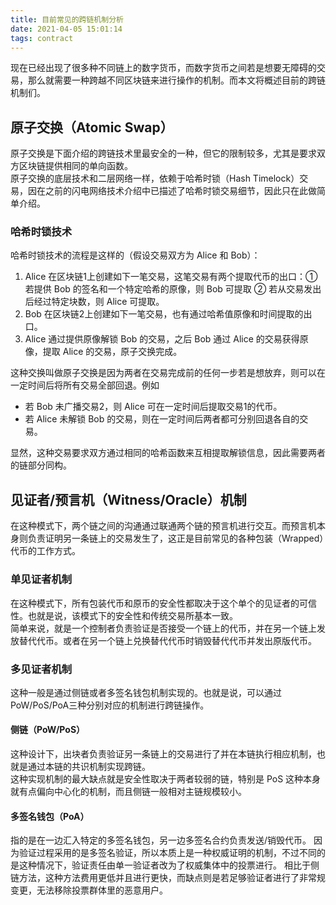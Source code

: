 ```yaml
---
title: 目前常见的跨链机制分析
date: 2021-04-05 15:01:14
tags: contract
---
```


现在已经出现了很多种不同链上的数字货币，而数字货币之间若是想要无障碍的交易，那么就需要一种跨越不同区块链来进行操作的机制。而本文将概述目前的跨链机制们。

## 原子交换（Atomic Swap）

原子交换是下面介绍的跨链技术里最安全的一种，但它的限制较多，尤其是要求双方区块链提供相同的单向函数。  
原子交换的底层技术和二层网络一样，依赖于哈希时锁（Hash Timelock）交易，因在之前的闪电网络技术介绍中已描述了哈希时锁交易细节，因此只在此做简单介绍。  

### 哈希时锁技术

哈希时锁技术的流程是这样的（假设交易双方为 Alice 和 Bob）：

1. Alice 在区块链1上创建如下一笔交易，这笔交易有两个提取代币的出口：① 若提供 Bob 的签名和一个特定哈希的原像，则 Bob 可提取 ② 若从交易发出后经过特定块数，则 Alice 可提取。
2. Bob 在区块链2上创建如下一笔交易，也有通过哈希值原像和时间提取的出口。
3. Alice 通过提供原像解锁 Bob 的交易，之后 Bob 通过 Alice 的交易获得原像，提取 Alice 的交易，原子交换完成。

这种交换叫做原子交换是因为两者在交易完成前的任何一步若是想放弃，则可以在一定时间后将所有交易全部回退。例如

- 若 Bob 未广播交易2，则 Alice 可在一定时间后提取交易1的代币。
- 若 Alice 未解锁 Bob 的交易，则在一定时间后两者都可分别回退各自的交易。
  
显然，这种交易要求双方通过相同的哈希函数来互相提取解锁信息，因此需要两者的链部分同构。

## 见证者/预言机（Witness/Oracle）机制

在这种模式下，两个链之间的沟通通过联通两个链的预言机进行交互。而预言机本身则负责证明另一条链上的交易发生了，这正是目前常见的各种包装（Wrapped）代币的工作方式。

### 单见证者机制

在这种模式下，所有包装代币和原币的安全性都取决于这个单个的见证者的可信性。也就是说，该模式下的安全性和传统交易所基本一致。    
简单来说，就是一个控制者负责验证是否接受一个链上的代币，并在另一个链上发放替代代币。或者在另一个链上兑换替代代币时销毁替代代币并发出原版代币。

### 多见证者机制

这种一般是通过侧链或者多签名钱包机制实现的。也就是说，可以通过 PoW/PoS/PoA三种分别对应的机制进行跨链操作。  

#### 侧链（PoW/PoS）

这种设计下，出块者负责验证另一条链上的交易进行了并在本链执行相应机制，也就是通过本链的共识机制实现跨链。  
这种实现机制的最大缺点就是安全性取决于两者较弱的链，特别是 PoS 这种本身就有点偏向中心化的机制，而且侧链一般相对主链规模较小。

#### 多签名钱包（PoA）

指的是在一边汇入特定的多签名钱包，另一边多签名合约负责发送/销毁代币。
因为验证过程采用的是多签名验证，所以本质上是一种权威证明的机制，不过不同的是这种情况下，验证责任由单一验证者改为了权威集体中的投票进行。
相比于侧链方法，这种方法费用更低并且进行更快，而缺点则是若足够验证者进行了非常规变更，无法移除投票群体里的恶意用户。
